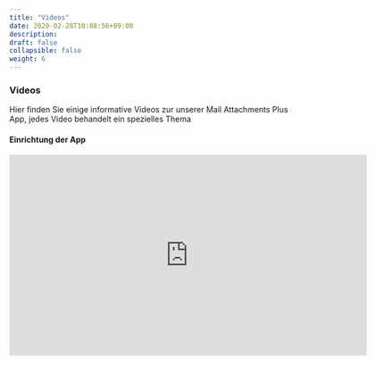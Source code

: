 ```yaml
---
title: "Videos"
date: 2020-02-28T10:08:56+09:00
description: 
draft: false
collapsible: false
weight: 6
---
```

### Videos

Hier finden Sie einige informative Videos zur unserer Mail Attachments Plus App, jedes Video behandelt ein spezielles Thema

#### Einrichtung der App

<iframe width="640" height="360" src="https://www.youtube.com/embed/EJ_6SmwDDtU" title="YouTube video player" frameborder="0" allow="accelerometer; autoplay; clipboard-write; encrypted-media; gyroscope; picture-in-picture" allowfullscreen></iframe>
